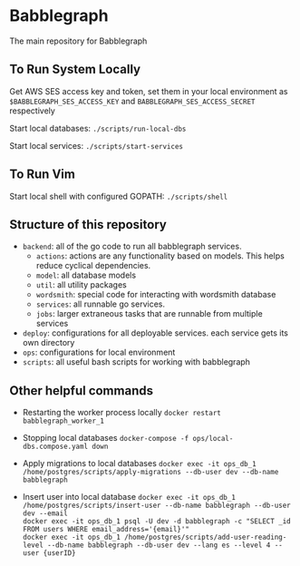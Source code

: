 # Babblegraph

The main repository for Babblegraph

## To Run System Locally

Get AWS SES access key and token, set them in your local environment as `$BABBLEGRAPH_SES_ACCESS_KEY` and `BABBLEGRAPH_SES_ACCESS_SECRET` respectively

Start local databases:
`./scripts/run-local-dbs`

Start local services:
`./scripts/start-services`

## To Run Vim

Start local shell with configured GOPATH:
`./scripts/shell`

## Structure of this repository
- `backend`: all of the go code to run all babblegraph services.
    - `actions`: actions are any functionality based on models. This helps reduce cyclical dependencies.
    - `model`: all database models
    - `util`: all utility packages
    - `wordsmith`: special code for interacting with wordsmith database
    - `services`: all runnable go services.
    - `jobs`: larger extraneous tasks that are runnable from multiple services
- `deploy`: configurations for all deployable services. each service gets its own directory
- `ops`: configurations for local environment
- `scripts`: all useful bash scripts for working with babblegraph

## Other helpful commands

- Restarting the worker process locally
`docker restart babblegraph_worker_1`

- Stopping local databases
`docker-compose -f ops/local-dbs.compose.yaml down`

- Apply migrations to local databases
`docker exec -it ops_db_1 /home/postgres/scripts/apply-migrations --db-user dev --db-name babblegraph`

- Insert user into local database
`docker exec -it ops_db_1 /home/postgres/scripts/insert-user --db-name babblegraph --db-user dev --email`<br />
`docker exec -it ops_db_1 psql -U dev -d babblegraph -c "SELECT _id FROM users WHERE email_address='{email}'"`<br />
`docker exec -it ops_db_1 /home/postgres/scripts/add-user-reading-level --db-name babblegraph --db-user dev --lang es --level 4 --user {userID}`<br />
